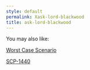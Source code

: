 ```yaml
---
style: default
permalink: Xask-lord-blackwood
title: ask-lord-blackwood
---
```

You may also like:

[Worst Case Scenario](http://scp-wiki.net/worst-case-scenario)

[SCP-1440](http://scp-wiki.net/scp-1440)
